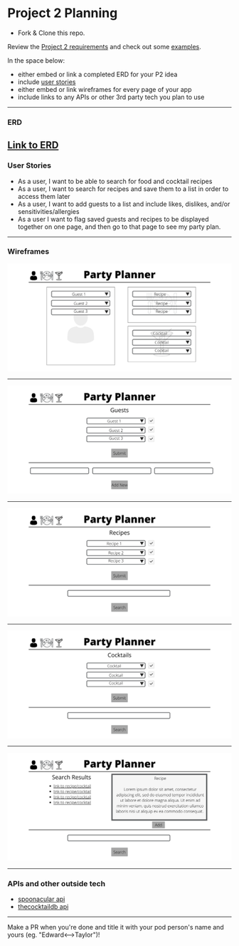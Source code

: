 # Project 2 Planning

* Fork & Clone this repo.

Review the [Project 2 requirements](https://tmdarneille.gitbook.io/seirfx/11-projects/project-2#project-feedback-evaluation) and check out some [examples](https://tmdarneille.gitbook.io/seirfx/11-projects/past-projects/project2).

In the space below:
* either embed or link a completed ERD for your P2 idea
* include [user stories](https://revelry.co/user-stories-that-dont-suck/)
* either embed or link wireframes for every page of your app
* include links to any APIs or other 3rd party tech you plan to use
----------------------------------------------------------
### ERD

[Link to ERD](https://lucid.app/invitations/accept/6d6f90d3-2704-4929-b4cc-7a9668cc0e19)
----------------------------------------------------------
### User Stories
* As a user, I want to be able to search for food and cocktail recipes
* As a user, I want to search for recipes and save them to a list in order to access them later
* As a user, I want to add guests to a list and include likes, dislikes, and/or sensitivities/allergies
* As a user I want to flag saved guests and recipes to be displayed together on one page, and then go to that page to see my party plan.
----------------------------------------------------------
### Wireframes
![mainpage](./Wireframe/1.png)

------------------------------
![guestpage](./Wireframe/2.png)

-------------------------------
![mealpage](./Wireframe/3.png)

---------------------------------
![cocktailpage](./Wireframe/4.png)

-----------------------------------
![searchresultspage](./Wireframe/5.png)

----------------------------------------------------------
### APIs and other outside tech

* [spoonacular api](https://spoonacular.com/food-api)
* [thecocktaildb api](https://www.thecocktaildb.com/api.php)

----------------------------------------------------------

Make a PR when you're done and title it with your pod person's name and yours (eg. "Edward<-->Taylor")!

